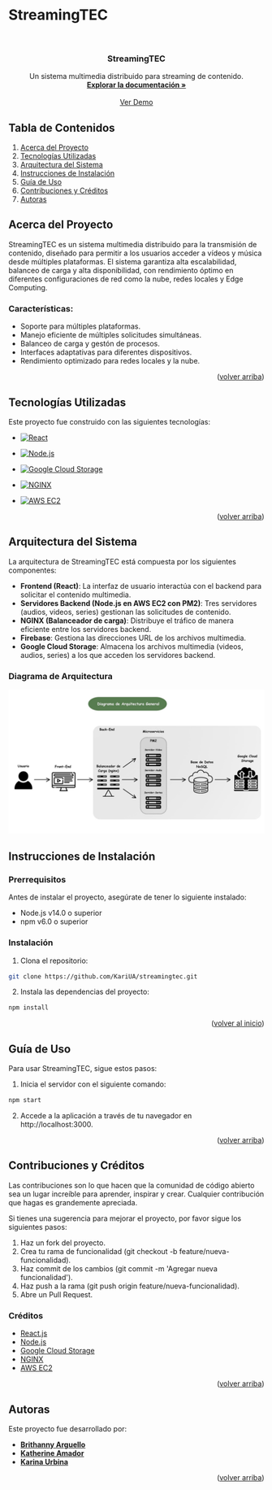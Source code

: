 # StreamingTEC

<a id="readme-top"></a>

<!-- PROJECT HEADER -->
<br />
<div align="center">
 <!--  <a href="https://github.com/your_username/streamingtec">
    <img src="images/logo.png" alt="Logo" width="80" height="80">
  </a>
  -->
  
  <h3 align="center">StreamingTEC</h3>

  <p align="center">
    Un sistema multimedia distribuido para streaming de contenido.
    <br />
    <a href="https://github.com/your_username/streamingtec"><strong>Explorar la documentación »</strong></a>
    <br />
    <br />
    <a href="https://github.com/your_username/streamingtec">Ver Demo</a>
  </p>
</div>


## Tabla de Contenidos

1. <a href="#about-the-project">Acerca del Proyecto</a>
2. <a href="#built-with">Tecnologías Utilizadas</a>
3. <a href="#system-architecture">Arquitectura del Sistema</a>
4. <a href="#getting-started">Instrucciones de Instalación</a>
5. <a href="#usage">Guía de Uso</a>
6. <a href="#credits">Contribuciones y Créditos</a>
7. <a href="#authors">Autoras</a>


<!-- ABOUT THE PROJECT -->
## Acerca del Proyecto

StreamingTEC es un sistema multimedia distribuido para la transmisión de contenido, diseñado para permitir a los usuarios acceder a vídeos y música desde múltiples plataformas. El sistema garantiza alta escalabilidad, balanceo de carga y alta disponibilidad, con rendimiento óptimo en diferentes configuraciones de red como la nube, redes locales y Edge Computing.

### Características:
* Soporte para múltiples plataformas.
* Manejo eficiente de múltiples solicitudes simultáneas.
* Balanceo de carga y gestón de procesos.
* Interfaces adaptativas para diferentes dispositivos.
* Rendimiento optimizado para redes locales y la nube.

<p align="right">(<a href="#readme-top">volver arriba</a>)</p>


<!-- BUILT WITH -->
## Tecnologías Utilizadas

Este proyecto fue construido con las siguientes tecnologías:

* [![React][React.js]][React-url]

* [![Node.js][Node.js]][Node-url]

* [![Google Cloud Storage][Google Cloud Storage]][Google Cloud Storage-url]
* [![NGINX][NGINX]][NGINX-url]
* [![AWS EC2][AWS EC2]][AWS EC2-url]


<p align="right">(<a href="#readme-top">volver arriba</a>)</p>

<!-- SYSTEM ARCHITECTURE -->
## Arquitectura del Sistema

La arquitectura de StreamingTEC está compuesta por los siguientes componentes:

- **Frontend (React)**: La interfaz de usuario interactúa con el backend para solicitar el contenido multimedia.
- **Servidores Backend (Node.js en AWS EC2 con PM2)**: Tres servidores (audios, videos, series) gestionan las solicitudes de contenido.
- **NGINX (Balanceador de carga)**: Distribuye el tráfico de manera eficiente entre los servidores backend.
- **Firebase**: Gestiona las direcciones URL de los archivos multimedia.
- **Google Cloud Storage**: Almacena los archivos multimedia (videos, audios, series) a los que acceden los servidores backend.

### Diagrama de Arquitectura

![Diagrama de Arquitectura General](/streaming-tec/public/arquitectura.jpg)


<!-- GETTING STARTED -->
## Instrucciones de Instalación

### Prerrequisitos

Antes de instalar el proyecto, asegúrate de tener lo siguiente instalado:

* Node.js v14.0 o superior
* npm v6.0 o superior
### Instalación
1. Clona el repositorio:
 ```sh
 git clone https://github.com/KariUA/streamingtec.git
 ```
2. Instala las dependencias del proyecto:
 ```sh
 npm install
 ```


<p align="right">(<a href="#readme-top">volver al inicio</a>)</p>

<!-- USAGE -->
## Guía de Uso
Para usar StreamingTEC, sigue estos pasos:

1. Inicia el servidor con el siguiente comando:
 ```sh
 npm start
 ```

2. Accede a la aplicación a través de tu navegador en http://localhost:3000.

<p align="right">(<a href="#readme-top">volver arriba</a>)</p>

<!-- CREDITS -->
## Contribuciones y Créditos
Las contribuciones son lo que hacen que la comunidad de código abierto sea un lugar increíble para aprender, inspirar y crear. Cualquier contribución que hagas es grandemente apreciada.

Si tienes una sugerencia para mejorar el proyecto, por favor sigue los siguientes pasos:

1. Haz un fork del proyecto.
2. Crea tu rama de funcionalidad (git checkout -b feature/nueva-funcionalidad).
3. Haz commit de los cambios (git commit -m 'Agregar nueva funcionalidad').
4. Haz push a la rama (git push origin feature/nueva-funcionalidad).
5. Abre un Pull Request.
   
### Créditos
* [React.js](https://reactjs.org/)
* [Node.js](https://nodejs.org/en/)
* [Google Cloud Storage](https://cloud.google.com/)
* [NGINX](https://www.nginx.com/)
* [AWS EC2](https://aws.amazon.com/)

<p align="right">(<a href="#readme-top">volver arriba</a>)</p> 

<!-- AUTHORS -->
## Autoras

Este proyecto fue desarrollado por:

- **[Brithanny Arguello](https://github.com/BrithannyAL)**
- **[Katherine Amador](https://github.com/KatherineDAG)** 
- **[Karina Urbina](https://github.com/KariUA)** 


<p align="right">(<a href="#readme-top">volver arriba</a>)</p>


<!-- MARKDOWN LINKS & IMAGES -->
[React.js]: https://img.shields.io/badge/React-20232A?style=for-the-badge&logo=react&logoColor=61DAFB
[React-url]: https://reactjs.org/
[Node.js]: https://img.shields.io/badge/Node.js-43853D?style=for-the-badge&logo=node.js&logoColor=white
[Node-url]: https://nodejs.org/en/
[Google Cloud Storage]: https://img.shields.io/badge/Google%20Cloud-4285F4?style=for-the-badge&logo=google-cloud&logoColor=white
[Google Cloud Storage-url]: https://cloud.google.com/
[NGINX]: https://img.shields.io/badge/NGINX-009639?style=for-the-badge&logo=nginx&logoColor=white
[NGINX-url]: https://www.nginx.com/
[AWS EC2]: https://img.shields.io/badge/Amazon%20AWS-232F3E?style=for-the-badge&logo=amazon-aws&logoColor=white
[AWS EC2-url]: https://aws.amazon.com/

